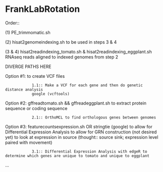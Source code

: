 # FrankLabRotation

Order::

(1) PE_trimmomatic.sh 
        
(2) hisat2genomeindexing.sh 
        to be used in steps 3 & 4
        
(3 & 4) hisat2readindexing_tomato.sh & hisat2readindexing_eggplant.sh
        RNAseq reads aligned to indexed genomes from step 2

DIVERGE PATHS HERE

Option #1: 
        to create VCF files 
        
                1.1:: Make a VCF for each gene and then do genetic distance analysis
                google (vcftools)

Option #2: gffreadtomato.sh && gffreadeggplant.sh
        to extract protein sequence or coding sequence 
        
                2.1:: OrthoMCL to find orthologous genes between genomes


Option #3: featurecountsexpression.sh OR stringtie (google)
        to allow for Differential Expression Analysis
        to allow for GRN construction (not desired yet)
        to look at expression in source (thought:: source sink; expression level paired with movement)
        
                3.1:: Differential Expression Analysis with edgeR to determine which genes are unique to tomato and unique to eggplant
        
...
